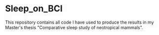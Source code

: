 # Sleep_on_BCI
This repository contains all code I have used to produce the results in my Master's thesis "Comparative sleep study of neotropical mammals". 
